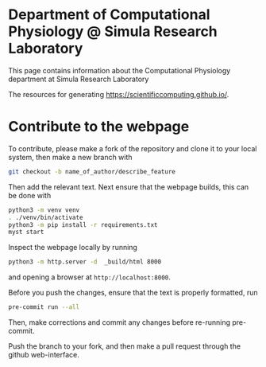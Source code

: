 # Department of Computational Physiology @ Simula Research Laboratory
This page contains information about the Computational Physiology department at Simula Research Laboratory

The resources for generating <https://scientificcomputing.github.io/>.

# Contribute to the webpage

To contribute, please make a fork of the repository and clone it to your local system, then make a new branch with

```bash
git checkout -b name_of_author/describe_feature
```

Then add the relevant text.
Next ensure that the webpage builds, this can be done with

```bash
python3 -m venv venv
. ./venv/bin/activate
python3 -m pip install -r requirements.txt
myst start
```

Inspect the webpage locally by running
```bash
python3 -m http.server -d  _build/html 8000
```
and opening a browser at `http://localhost:8000`.


Before you push the changes, ensure that the text is properly formatted, run

```bash
pre-commit run --all
```

Then, make corrections and commit any changes before re-running pre-commit.

Push the branch to your fork, and then make a pull request through the github web-interface.
